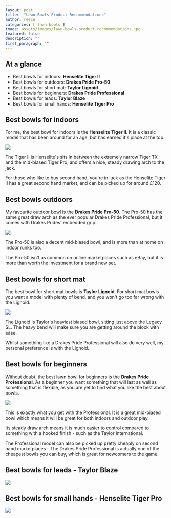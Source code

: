 ```yaml
---
layout: post
title:  "Lawn Bowls Product Recommendations"
author: reece
categories: [ lawn-bowls ]
image: assets/images/lawn-bowls-product-recommendations.jpg
featured: false
description: ""
first_paragraph: ""
---
```


## At a glance

- Best bowls for indoors: **Henselite Tiger II** 
- Best bowls for outdoors: **Drakes Pride Pro-50**
- Best bowls for short mat: **Taylor Lignoid**
- Best bowls for beginners: **Drakes Pride Professional**
- Best bowls for leads: **Taylor Blaze**
- Best bowls for small hands: **Henselite Tiger Pro**

## Best bowls for indoors 

For me, the best bowl for indoors is the **Henselite Tiger II**. It is a classic model that has been around for an age, but has earned it's place at the top.

<img src="/assets/images/henselite-tiger-ii-bowls.jpg" />

The Tiger II is Henselite's sits in between the extremely narrow Tiger TX and the mid-biased Tiger Pro, and offers a nice, steady drawing arch to the jack.

For those who like to buy second hand, you're in luck as the Henselite Tiger II has a great second hand market, and can be picked up for around £120.

## Best bowls outdoors

My favourite outdoor bowl is the **Drakes Pride Pro-50**. The Pro-50 has the same great draw arch as the ever popular Drakes Pride Professional, but it comes with Drakes Prides' embedded grip.

<img src="/assets/images/drakes-pride-pro-50.jpg" />

The Pro-50 is also a decent mid-biased bowl, and is more than at home on indoor runks too.

The Pro-50 isn't as common on online marketplaces such as eBay, but it is more than worth the investment for a brand new set.


## Best bowls for short mat 

The best bowl for short mat bowls is **Taylor Lignoid**. For short mat bowls you want a model with plenty of bend, and you won't go too far wrong with the Lignoid.

<img src="/assets/images/taylor-lignoid.jpg" />

The Lignoid is Taylor's heaviest biased bowl, sitting just above the Legacy SL. The heavy bend will make sure you are getting around the block with ease.

Whilst something like a Drakes Pride Professional will also do very well, my personal preference is with the Lignoid.


## Best bowls for beginners

Without doubt, the best lawn bowl for beginners is the **Drakes Pride Professional**. As a beginner you want something that will last as well as something that is flexible, as you are yet to find what you like the best about bowls.

<img src="/assets/images/drakes-pride-professional-bowls.jpg" />

This is exactly what you get with the Professional. It is a great mid-biased bowl which means it will be great for both indoors and outdoor play.

Its steady draw arch means it is much easier to control compared to something with a hooked finish - such as the Taylor International.

The Professional model can also be picked up pretty cheaply on second hand marketplaces - The Drakes Pride Professional is actually one of the cheapest bowls you can buy, which is great for newcomers to the game.


## Best bowls for leads - Taylor Blaze

<img src="/assets/images/taylor-blaze.jpg" />


## Best bowls for small hands - Henselite Tiger Pro

<img src="/assets/images/henselite-tiger-pro.jpg" />
